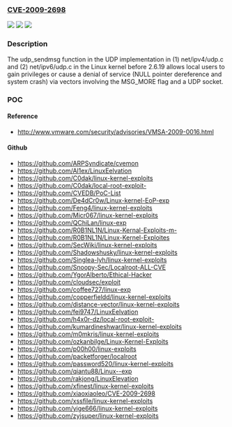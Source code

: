### [CVE-2009-2698](https://cve.mitre.org/cgi-bin/cvename.cgi?name=CVE-2009-2698)
![](https://img.shields.io/static/v1?label=Product&message=n%2Fa&color=blue)
![](https://img.shields.io/static/v1?label=Version&message=n%2Fa&color=blue)
![](https://img.shields.io/static/v1?label=Vulnerability&message=n%2Fa&color=brighgreen)

### Description

The udp_sendmsg function in the UDP implementation in (1) net/ipv4/udp.c and (2) net/ipv6/udp.c in the Linux kernel before 2.6.19 allows local users to gain privileges or cause a denial of service (NULL pointer dereference and system crash) via vectors involving the MSG_MORE flag and a UDP socket.

### POC

#### Reference
- http://www.vmware.com/security/advisories/VMSA-2009-0016.html

#### Github
- https://github.com/ARPSyndicate/cvemon
- https://github.com/Al1ex/LinuxEelvation
- https://github.com/C0dak/linux-kernel-exploits
- https://github.com/C0dak/local-root-exploit-
- https://github.com/CVEDB/PoC-List
- https://github.com/De4dCr0w/Linux-kernel-EoP-exp
- https://github.com/Feng4/linux-kernel-exploits
- https://github.com/Micr067/linux-kernel-exploits
- https://github.com/QChiLan/linux-exp
- https://github.com/R0B1NL1N/Linux-Kernal-Exploits-m-
- https://github.com/R0B1NL1N/Linux-Kernel-Exploites
- https://github.com/SecWiki/linux-kernel-exploits
- https://github.com/Shadowshusky/linux-kernel-exploits
- https://github.com/Singlea-lyh/linux-kernel-exploits
- https://github.com/Snoopy-Sec/Localroot-ALL-CVE
- https://github.com/YgorAlberto/Ethical-Hacker
- https://github.com/cloudsec/exploit
- https://github.com/coffee727/linux-exp
- https://github.com/copperfieldd/linux-kernel-exploits
- https://github.com/distance-vector/linux-kernel-exploits
- https://github.com/fei9747/LinuxEelvation
- https://github.com/h4x0r-dz/local-root-exploit-
- https://github.com/kumardineshwar/linux-kernel-exploits
- https://github.com/m0mkris/linux-kernel-exploits
- https://github.com/ozkanbilge/Linux-Kernel-Exploits
- https://github.com/p00h00/linux-exploits
- https://github.com/packetforger/localroot
- https://github.com/password520/linux-kernel-exploits
- https://github.com/qiantu88/Linux--exp
- https://github.com/rakjong/LinuxElevation
- https://github.com/xfinest/linux-kernel-exploits
- https://github.com/xiaoxiaoleo/CVE-2009-2698
- https://github.com/xssfile/linux-kernel-exploits
- https://github.com/yige666/linux-kernel-exploits
- https://github.com/zyjsuper/linux-kernel-exploits

